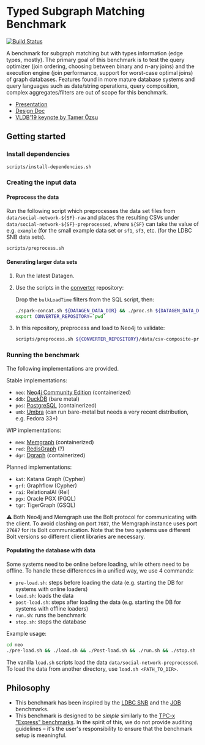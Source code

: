 # Typed Subgraph Matching Benchmark

[![Build Status](https://circleci.com/gh/ldbc/tsmb.svg?style=svg&circle-token=b558369d54d3205fc9d985a4dd2196b967ebcff8)](https://circleci.com/gh/ldbc/tsmb)

A benchmark for subgraph matching but with types information (edge types, mostly). The primary goal of this benchmark is to test the query optimizer (join ordering, choosing between binary and n-ary joins) and the execution engine (join performance, support for worst-case optimal joins) of graph databases. Features found in more mature database systems and query languages such as date/string operations, query composition, complex aggregates/filters are out of scope for this benchmark.

* [Presentation](https://docs.google.com/presentation/d/1pxyX_CWhFVYEttjTG2BrzuaMkEuLRxfhf5iX6n0leZI/edit)
* [Design Doc](https://docs.google.com/document/d/1w1cMNyrOoarG69fmNDr5UV7w_T0O0j-yZ0aYu29iWw8/edit)
* [VLDB'19 keynote by Tamer Özsu](https://vldb2019.github.io/files/VLDB19-keynote-1-slides.pdf)
## Getting started

### Install dependencies

```bash
scripts/install-dependencies.sh
```

### Creating the input data

#### Preprocess the data

Run the following script which preprocesses the data set files from `data/social-network-${SF}-raw` and places the resulting CSVs under `data/social-network-${SF}-preprocessed`, where `${SF}` can take the value of e.g. `example` (for the small example data set or `sf1`, `sf3`, etc. (for the LDBC SNB data sets).

```bash
scripts/preprocess.sh
```

#### Generating larger data sets

1. Run the latest Datagen.

1. Use the scripts in the [converter](https://github.com/ldbc/ldbc_snb_data_converter) repository:

   Drop the `bulkLoadTime` filters from the SQL script, then:

   ```bash
   ./spark-concat.sh ${DATAGEN_DATA_DIR} && ./proc.sh ${DATAGEN_DATA_DIR} --no-header && ./rename.sh
   export CONVERTER_REPOSITORY=`pwd`
   ```

1. In this repository, preprocess and load to Neo4j to validate:

   ```bash
   scripts/preprocess.sh ${CONVERTER_REPOSITORY}/data/csv-composite-projected-fk-legacy-filenames && neo/load.sh
   ```

### Running the benchmark

The following implementations are provided.

Stable implementations:

* `neo`: [Neo4j Community Edition](https://neo4j.com/) (containerized)
* `ddb`: [DuckDB](https://www.duckdb.org/) (bare metal)
* `pos`: [PostgreSQL](https://www.postgresql.org/) (containerized)
* `umb`: [Umbra](https://umbra-db.com/) (can run bare-metal but needs a very recent distribution, e.g. Fedora 33+)

WIP implementations:

* `mem`: [Memgraph](https://memgraph.com/) (containerized)
* `red`: [RedisGraph](https://oss.redislabs.com/redisgraph/) (?)
* `dgr`: [Dgraph](https://dgraph.io/) (containerized)

Planned implementations:

* `kat`: Katana Graph (Cypher)
* `grf`: Graphflow (Cypher)
* `rai`: RelationalAI (Rel)
* `pgx`: Oracle PGX (PGQL)
* `tgr`: TigerGraph (GSQL)

:warning: Both Neo4j and Memgraph use the Bolt protocol for communicating with the client.
To avoid clashing on port `7687`, the Memgraph instance uses port `27687` for its Bolt communication.
Note that the two systems use different Bolt versions so different client libraries are necessary.

#### Populating the database with data

Some systems need to be online before loading, while others need to be offline. To handle these differences in a unified way, we use 4 commands:

* `pre-load.sh`: steps before loading the data (e.g. starting the DB for systems with online loaders)
* `load.sh`: loads the data
* `post-load.sh`: steps after loading the data (e.g. starting the DB for systems with offline loaders)
* `run.sh`: runs the benchmark 
* `stop.sh`: stops the database

Example usage:

```bash
cd neo
./pre-load.sh && ./load.sh && ./Post-load.sh && ./run.sh && ./stop.sh
```

The vanilla `load.sh` scripts load the data `data/social-network-preprocessed`. To load the data from another directory, use `load.sh <PATH_TO_DIR>`.

## Philosophy

* This benchmark has been inspired by the [LDBC SNB](https://arxiv.org/pdf/2001.02299.pdf) and the [JOB](https://db.in.tum.de/~leis/papers/lookingglass.pdf) benchmarks.
* This benchmark is designed to be *simple* similarly to the [TPC-x "Express" benchmarks](http://www.vldb.org/pvldb/vol6/p1186-nambiar.pdf).
In the spirit of this, we do not provide auditing guidelines – it's the user's responsibility to ensure that the benchmark setup is meaningful.
